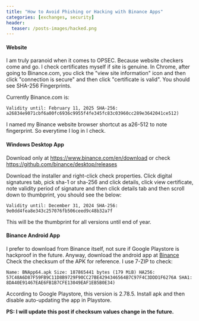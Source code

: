 ```yaml
---
title: "How to Avoid Phishing or Hacking with Binance Apps"
categories: [exchanges, security]
header:
  teaser: /posts-images/hacked.png
---
```


#### Website 

I am truly paranoid when it comes to OPSEC. Because website checkers come and go. I check certificates myself if site is genuine. In Chrome, after going to 
Binance.com, you click the "view site information" icon and then click "connection is secure" and then click "certificate is valid". You should see
SHA-256 Fingerprints.

Currently Binance.com is:

`Validity until: February 11, 2025 SHA-256: a26834e9071cbf6a00fc6936c9955f4fe345fc83c03960cc289e3642041ce512)`

I named my Binance website browser shortcut as a26-512 to note fingerprint. So everytime I log in I check.

#### Windows Desktop App

Download only at <https://www.binance.com/en/download> or check <https://github.com/binance/desktop/releases>

Download the installer and right-click check properties. Click digital signatures tab, pick sha-1 or sha-256 and click details, click view certificate,
note validity period of signature and then click details tab and then scroll down to thumbprint, you should see the below:

`Validity until: December 31, 2024 SHA-256: 9e0dd4fea8e343c257076fb506ceed9c48b32a7f`

This will be the thumbprint for all versions until end of year.

#### Binance Android App

I prefer to download from Binance itself, not sure if Google Playstore is hackproof in the future. Anyway, download the android app at [Binance](https://www.binance.com/en/download) 
Check the checksum of the APK for reference. I use 7-ZIP to check:

`Name: BNApp64.apk
Size: 187865441 bytes (179 MiB)
HA256: 57C48A6D87F59FB9C11D8B9729F90CC27BE4294346564B7C97F4C3DDD1F6276A
SHA1: 8DA40E91467EAE6FB1B7CFE13049EAF1EB5B0E34)`

According to Google Playstore, this version is 2.78.5. Install apk and then disable auto-updating the app in Playstore.

**PS: I will update this post if checksum values change in the future.**